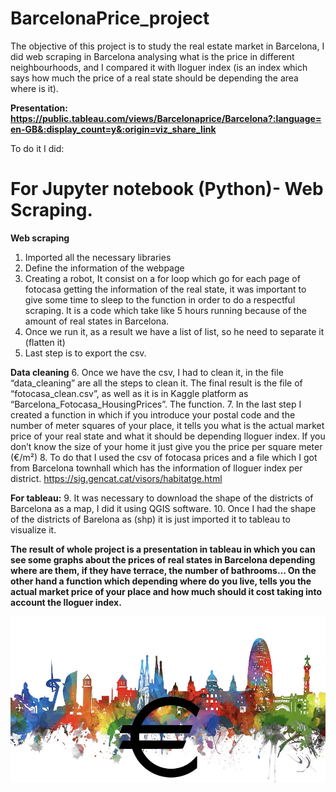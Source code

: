 # BarcelonaPrice_project

The objective of this project is to study the real estate market in Barcelona, I did web scraping in Barcelona analysing what is the price in different neighbourhoods, and I compared it with lloguer index (is an index which says how much the price of a real state should be depending the area where is it). 

**Presentation: https://public.tableau.com/views/Barcelonaprice/Barcelona?:language=en-GB&:display_count=y&:origin=viz_share_link**

To do it I did:

# For Jupyter notebook (Python)- Web Scraping.
**Web scraping**
1.	Imported all the necessary libraries
2.	Define the information of the webpage
3.	Creating a robot, It consist on a for loop which go for each page of fotocasa getting the information of the real state, it was important to give some time to sleep to the function in order to do a respectful scraping. It is a code which take like 5 hours running because of the amount of real states in Barcelona.
4.	Once we run it, as a result we have a list of list, so he need to separate it (flatten it)
5.	Last step is to export the csv.

**Data cleaning**
6. Once we have the csv, I had to clean it, in the file “data_cleaning” are all the steps to clean it. The final result is the file of “fotocasa_clean.csv”, as well as it is in Kaggle platform as “Barcelona_Fotocasa_HousingPrices”.
The function.
7.	In the last step I created a function in which if you introduce your postal code and the number of meter squares of your place, it tells you what is the actual market price of your real state and what it should be depending lloguer index. If you don’t know the size of your home it just give you the price per square meter (€/m²)
8.	To do that I used the csv of fotocasa prices and a file which I got from Barcelona townhall which has the information of lloguer index per district. https://sig.gencat.cat/visors/habitatge.html

**For tableau:**
9.	It was necessary to download the shape of the districts of Barcelona as a map, I did it using QGIS software.
10.	Once I had the shape of the districts of Barelona as (shp) it is just imported it to tableau to visualize it.


**The result of whole project is a presentation in tableau in which you can see some graphs about the prices of real states in Barcelona depending where are them, if they have terrace, the number of bathrooms…
On the other hand a function which depending where do you live, tells you the actual market price of your place and how much should it cost taking into account the lloguer index.**

![](images/barcelona_price.jpg)
 
